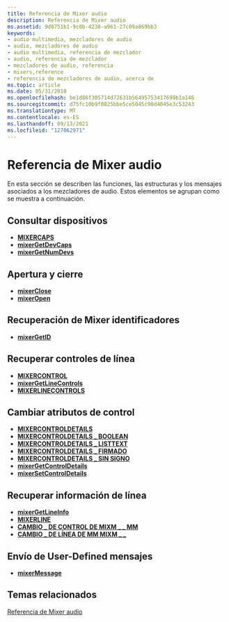 ```yaml
---
title: Referencia de Mixer audio
description: Referencia de Mixer audio
ms.assetid: 9d8751b1-9c0b-4238-a961-27c09a869bb3
keywords:
- audio multimedia, mezcladores de audio
- audio, mezcladores de audio
- audio multimedia, referencia de mezclador
- audio, referencia de mezclador
- mezcladores de audio, referencia
- mixers,reference
- referencia de mezcladores de audio, acerca de
ms.topic: article
ms.date: 05/31/2018
ms.openlocfilehash: be1d86f305714d72631b56495753417699b1a146
ms.sourcegitcommit: d75fc10b9f0825bbe5ce5045c90d4045e3c53243
ms.translationtype: MT
ms.contentlocale: es-ES
ms.lasthandoff: 09/13/2021
ms.locfileid: "127062971"
---
```

# <a name="audio-mixer-reference"></a>Referencia de Mixer audio

En esta sección se describen las funciones, las estructuras y los mensajes asociados a los mezcladores de audio. Estos elementos se agrupan como se muestra a continuación.

## <a name="querying-devices"></a>Consultar dispositivos

-   [**MIXERCAPS**](/windows/win32/api/mmeapi/ns-mmeapi-mixercaps)
-   [**mixerGetDevCaps**](/windows/win32/api/mmeapi/nf-mmeapi-mixergetdevcaps)
-   [**mixerGetNumDevs**](/windows/win32/api/mmeapi/nf-mmeapi-mixergetnumdevs)

## <a name="opening-and-closing"></a>Apertura y cierre

-   [**mixerClose**](/windows/win32/api/mmeapi/nf-mmeapi-mixerclose)
-   [**mixerOpen**](/windows/win32/api/mmeapi/nf-mmeapi-mixeropen)

## <a name="retrieving-mixer-identifiers"></a>Recuperación de Mixer identificadores

-   [**mixerGetID**](/windows/win32/api/mmeapi/nf-mmeapi-mixergetid)

## <a name="retrieving-line-controls"></a>Recuperar controles de línea

-   [**MIXERCONTROL**](/windows/win32/api/mmeapi/ns-mmeapi-mixercontrol)
-   [**mixerGetLineControls**](/windows/win32/api/mmeapi/nf-mmeapi-mixergetlinecontrols)
-   [**MIXERLINECONTROLS**](/windows/win32/api/mmeapi/ns-mmeapi-mixerlinecontrols)

## <a name="changing-control-attributes"></a>Cambiar atributos de control

-   [**MIXERCONTROLDETAILS**](/windows/win32/api/mmeapi/ns-mmeapi-mixercontroldetails_listtexta)
-   [**MIXERCONTROLDETAILS \_ BOOLEAN**](/previous-versions//dd757295(v=vs.85))
-   [**MIXERCONTROLDETAILS \_ LISTTEXT**](/previous-versions//dd757296(v=vs.85))
-   [**MIXERCONTROLDETAILS \_ FIRMADO**](/previous-versions//dd757297(v=vs.85))
-   [**MIXERCONTROLDETAILS \_ SIN SIGNO**](/previous-versions//dd757298(v=vs.85))
-   [**mixerGetControlDetails**](/windows/win32/api/mmeapi/nf-mmeapi-mixergetcontroldetails)
-   [**mixerSetControlDetails**](/windows/win32/api/mmeapi/nf-mmeapi-mixersetcontroldetails)

## <a name="retrieving-line-information"></a>Recuperar información de línea

-   [**mixerGetLineInfo**](/windows/win32/api/mmeapi/nf-mmeapi-mixergetlineinfo)
-   [**MIXERLINE**](/windows/win32/api/mmeapi/ns-mmeapi-mixerline)
-   [**CAMBIO \_ DE CONTROL DE MIXM \_ \_ MM**](mm-mixm-control-change.md)
-   [**CAMBIO \_ DE LÍNEA DE MM MIXM \_ \_**](mm-mixm-line-change.md)

## <a name="sending-user-defined-messages"></a>Envío de User-Defined mensajes

-   [**mixerMessage**](/windows/win32/api/mmeapi/nf-mmeapi-mixermessage)

## <a name="related-topics"></a>Temas relacionados

<dl> <dt>

[Referencia de Mixer audio](audio-mixer-reference.md)
</dt> </dl>

 

 